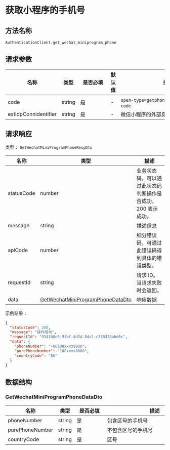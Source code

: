 # 获取小程序的手机号

<!--
  警告⚠️：
  不要直接修改该文档，
  https://github.com/Authing/authing-docs-factory
  使用该项目进行生成
-->

<LastUpdated />



## 方法名称

`AuthenticationClient.get_wechat_miniprogram_phone`

## 请求参数

| 名称 | 类型 | <div style="width:80px">是否必填</div> | 默认值 | <div style="width:300px">描述</div> | <div style="width:200px"></div>示例值</div> |
| ---- | ---- | ---- | ---- | ---- | ---- |
| code | string | 是 | - | `open-type=getphonecode` 接口返回的 `code`  |  |
| extIdpConnidentifier | string | 是 | - | 微信小程序的外部身份源连接标志符  | `my-wxapp` |




## 请求响应

类型： `GetWechatMiniProgramPhoneRespDto`

| 名称 | 类型 | 描述 |
| ---- | ---- | ---- |
| statusCode | number | 业务状态码，可以通过此状态码判断操作是否成功，200 表示成功。 |
| message | string | 描述信息 |
| apiCode | number | 细分错误码，可通过此错误码得到具体的错误类型。 |
| requestId | string | 请求 ID。当请求失败时会返回。 |
| data | <a href="#GetWechatMiniProgramPhoneDataDto">GetWechatMiniProgramPhoneDataDto</a> | 响应数据 |



示例结果：

```json
{
  "statusCode": 200,
  "message": "操作成功",
  "requestId": "934108e5-9fbf-4d24-8da1-c330328abd6c",
  "data": {
    "phoneNumber": "+86188xxxx8888",
    "purePhoneNumber": "188xxxx8888",
    "countryCode": "86"
  }
}
```

## 数据结构


### <a id="GetWechatMiniProgramPhoneDataDto"></a> GetWechatMiniProgramPhoneDataDto

| 名称 | 类型 | <div style="width:80px">是否必填</div> | <div style="width:300px">描述</div> | <div style="width:200px">示例值</div> |
| ---- |  ---- | ---- | ---- | ---- |
| phoneNumber | string | 是 | 包含区号的手机号   |  `+86188xxxx8888` |
| purePhoneNumber | string | 是 | 不包含区号的手机号   |  `188xxxx8888` |
| countryCode | string | 是 | 区号   |  `86` |


